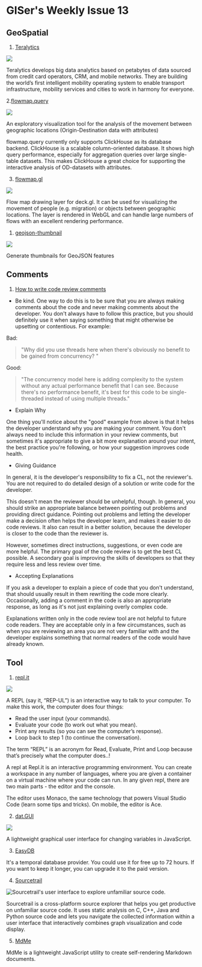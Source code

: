 # GISer's Weekly Issue 13

## GeoSpatial

1. [Teralytics](https://www.teralytics.net/)

![](https://mir-s3-cdn-cf.behance.net/project_modules/1400_opt_1/fe1d0d67178981.5b36483f56d8d.jpg)

Teralytics develops big data analytics based on petabytes of data sourced from credit card operators, CRM, and mobile networks. They are building the world’s first intelligent mobility operating system to enable transport infrastructure, mobility services and cities to work in harmony for everyone.

2.[flowmap.query](https://github.com/teralytics/flowmap.query)

![](https://user-images.githubusercontent.com/351828/65391150-1d54a500-dd66-11e9-8574-92d3e4f3c76f.png)

An exploratory visualization tool for the analysis of the movement between geographic locations (Origin-Destination data with attributes)

flowmap.query currently only supports ClickHouse as its database backend. ClickHouse is a scalable column-oriented database. It shows high query performance, especially for aggregation queries over large single-table datasets. This makes ClickHouse a great choice for supporting the interactive analysis of OD-datasets with attributes.

3. [flowmap.gl](https://github.com/teralytics/flowmap.gl)

![](https://github.com/teralytics/flowmap.gl/raw/master/doc/swiss-cantons-relocations.jpg)

Flow map drawing layer for deck.gl. It can be used for visualizing the movement of people (e.g. migration) or objects between geographic locations. The layer is rendered in WebGL and can handle large numbers of flows with an excellent rendering performance.

1. [geojson-thumbnail](https://github.com/mapbox/geojson-thumbnail)

![](https://user-images.githubusercontent.com/1288339/35072800-247f4dfc-fbb4-11e7-8141-b1abe76125f8.gif)

Generate thumbnails for GeoJSON features

## Comments

1. [How to write code review comments](https://github.com/google/eng-practices/blob/master/review/reviewer/comments.md)

- Be kind. One way to do this is to be sure that you are always making comments about the code and never making comments about the developer. You don't always have to follow this practice, but you should definitely use it when saying something that might otherwise be upsetting or contentious. For example:

Bad:

> "Why did you use threads here when there's obviously no benefit to be gained from concurrency? "

Good:

> "The concurrency model here is adding complexity to the system without any actual performance benefit that I can see. Because there's no performance benefit, it's best for this code to be single-threaded instead of using multiple threads."

- Explain Why

One thing you'll notice about the "good" example from above is that it helps the developer understand why you are making your comment. You don't always need to include this information in your review comments, but sometimes it's appropriate to give a bit more explanation around your intent, the best practice you're following, or how your suggestion improves code health.

- Giving Guidance

In general, it is the developer's responsibility to fix a CL, not the reviewer's. You are not required to do detailed design of a solution or write code for the developer.

This doesn't mean the reviewer should be unhelpful, though. In general, you should strike an appropriate balance between pointing out problems and providing direct guidance. Pointing out problems and letting the developer make a decision often helps the developer learn, and makes it easier to do code reviews. It also can result in a better solution, because the developer is closer to the code than the reviewer is.

However, sometimes direct instructions, suggestions, or even code are more helpful. The primary goal of the code review is to get the best CL possible. A secondary goal is improving the skills of developers so that they require less and less review over time.

- Accepting Explanations

If you ask a developer to explain a piece of code that you don't understand, that should usually result in them rewriting the code more clearly. Occasionally, adding a comment in the code is also an appropriate response, as long as it's not just explaining overly complex code.

Explanations written only in the code review tool are not helpful to future code readers. They are acceptable only in a few circumstances, such as when you are reviewing an area you are not very familiar with and the developer explains something that normal readers of the code would have already known.

## Tool

1. [repl.it](https://repl.it/)

![](https://walkintopc.com/wp-content/uploads/2019/03/repl-it-Text-Editor-For-Python-Programming-Language-768x375.png)

A REPL (say it, “REP-UL”) is an interactive way to talk to your computer. To make this work, the computer does four things:

- Read the user input (your commands).
- Evaluate your code (to work out what you mean).
- Print any results (so you can see the computer’s response).
- Loop back to step 1 (to continue the conversation).

The term “REPL” is an acronym for Read, Evaluate, Print and Loop because that’s precisely what the computer does..!

A repl at Repl.it is an interactive programming environment. You can create a workspace in any number of languages, where you are given a container on a virtual machine where your code can run. In any given repl, there are two main parts - the editor and the console.

The editor uses Monaco, the same technology that powers Visual Studio Code (learn some tips and tricks). On mobile, the editor is Ace.

2. [dat.GUI](https://github.com/dataarts/dat.gui)

![](https://miro.medium.com/max/3400/1*lF1Gt774AjKZH3ezZ3DNTw.png)

A lightweight graphical user interface for changing variables in JavaScript.

3. [EasyDB](https://easydb.io/)

It's a temporal database provider. You could use it for free up to 72 hours. If you want to keep it longer, you can upgrade it to the paid version.

4. [Sourcetrail](https://github.com/CoatiSoftware/Sourcetrail)

![Sourcetrail's user interface to explore unfamiliar source code.](https://www.sourcetrail.com/blog/images/open_source/user_interface.png)

Sourcetrail is a cross-platform source explorer that helps you get productive on unfamiliar source code. It uses static analysis on C, C++, Java and Python source code and lets you navigate the collected information within a user interface that interactively combines graph visualization and code display.

5. [MdMe](https://github.com/susam/mdme)

MdMe is a lightweight JavaScript utility to create self-rendering Markdown documents.
